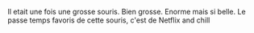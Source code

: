 Il etait une fois une grosse souris. Bien grosse. Enorme mais si belle.
Le passe temps favoris de cette souris, c'est de Netflix and chill 
